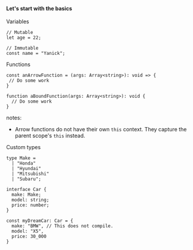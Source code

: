 #### Let's start with the basics


<!-- Section 1 -->
Variables

```typescript[1-2|4-5]
// Mutable
let age = 22;

// Immutable
const name = "Yanick";
```


<!-- Section 2 -->
Functions

```typescript[1-3|5-7]
const anArrowFunction = (args: Array<string>): void => {
 // Do some work
}

function aBoundFunction(args: Array<string>): void {
  // Do some work
}
```

notes: 

- Arrow functions do not have their own `this` context. They capture the parent scope's `this` instead.


<!-- Section 3 -->
Custom types

```typescript[1-5|8|13-17]
type Make =
  | "Honda"
  | "Hyundai"
  | "Mitsubishi"
  | "Subaru";

interface Car {
  make: Make;
  model: string;
  price: number;
}

const myDreamCar: Car = {
  make: "BMW", // This does not compile.
  model: "X5",
  price: 30_000
}
```